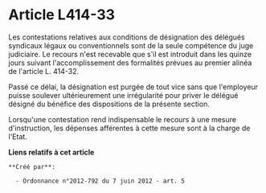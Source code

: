 # Article L414-33

Les contestations relatives aux conditions de désignation des délégués syndicaux légaux ou conventionnels sont de la seule
compétence du juge judiciaire. Le recours n'est recevable que s'il est introduit dans les quinze jours suivant
l'accomplissement des formalités prévues au premier alinéa de l'article L. 414-32. 

Passé ce délai, la désignation est purgée de tout vice sans que l'employeur puisse soulever ultérieurement une irrégularité
pour priver le délégué désigné du bénéfice des dispositions de la présente section. 

Lorsqu'une contestation rend indispensable le recours à une mesure d'instruction, les dépenses afférentes à cette mesure sont
à la charge de l'Etat.

**Liens relatifs à cet article**

	**Créé par**:

	  - Ordonnance n°2012-792 du 7 juin 2012 - art. 5
